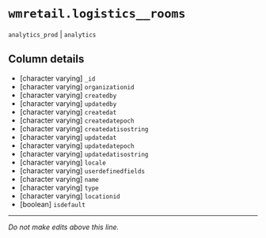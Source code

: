 # `wmretail.logistics__rooms`
`analytics_prod` | `analytics`

## Column details
* [character varying] `_id`
* [character varying] `organizationid`
* [character varying] `createdby`
* [character varying] `updatedby`
* [character varying] `createdat`
* [character varying] `createdatepoch`
* [character varying] `createdatisostring`
* [character varying] `updatedat`
* [character varying] `updatedatepoch`
* [character varying] `updatedatisostring`
* [character varying] `locale`
* [character varying] `userdefinedfields`
* [character varying] `name`
* [character varying] `type`
* [character varying] `locationid`
* [boolean]   `isdefault`

-------------------------------------------------------------------------------
*Do not make edits above this line.*
